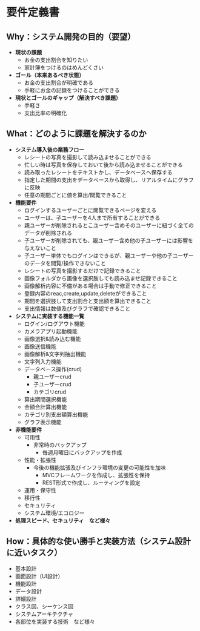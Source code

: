 # 要件定義書
## Why：システム開発の目的（要望）
  - **現状の課題**
    - お金の支出割合を知りたい
    - 家計簿をつけるのはめんどくさい
  - **ゴール（本来あるべき状態）**
    - お金の支出割合が明確である
    - 手軽にお金の記録をつけることができる
  - **現状とゴールのギャップ（解決すべき課題）**
    - 手軽さ
    - 支出比率の明確化
## What：どのように課題を解決するのか
  - **システム導入後の業務フロー**
    - レシートの写真を撮影して読み込ませることができる
    - 忙しい時は写真を保存しておいて後から読み込ませることができる
    - 読み取ったレシートをテキストかし、データベースへ保存する
    - 指定した期間の支出をデータベースから取得し、リアルタイムにグラフに反映
    - 任意の期間ごとに値を算出/閲覧できること
  - **機能要件**
    - ログインするユーザーごとに閲覧できるページを変える
    - ユーザーは、子ユーザーを4人まで所有することができる
    - 親ユーザーが削除されるとこユーザー含めそのユーザーに紐づく全てのデータが削除される
    - 子ユーザーが削除されても、親ユーザー含め他の子ユーザーには影響を与えないこと
    - 子ユーザー単体でもログインはできるが、親ユーザーや他の子ユーザーのデータを閲覧/操作できないこと
    - レシートの写真を撮影するだけで記録できること
    - 画像フォルダから画像を選択肢しても読み込ませ記録できること
    - 画像解析内容に不備がある場合は手動で修正できること
    - 登録内容のreac,create,update,deleteができること
    - 期間を選択肢して支出割合と支出額を算出できること
    - 支出情報は数値及びグラフで確認できること
  - **システムに実装する機能一覧**
    - ログイン/ログアウト機能
    - カメラアプリ起動機能
    - 画像選択&読み込む機能
    - 画像送信機能
    - 画像解析&文字列抽出機能
    - 文字列入力機能
    - データベース操作(crud)
      - 親ユーザーcrud
      - 子ユーザーcrud
      - カテゴリcrud
    - 算出期間選択機能
    - 金額合計算出機能
    - カテゴリ別支出額算出機能
    - グラフ表示機能
  - **非機能要件**
    - 可用性
      - 非常時のバックアップ
        - 毎週月曜日にバックアップを作成
    - 性能・拡張性
      - 今後の機能拡張及びインフラ環境の変更の可能性を加味
        - MVCフレームワークを作成し、拡張性を保持
        - REST形式で作成し、ルーティングを設定
    - 運用・保守性
    - 移行性
    - セキュリティ
    - システム環境/エコロジー
  - **処理スピード、セキュリティ　など様々**
## How：具体的な使い勝手と実装方法（システム設計に近いタスク）
  - 基本設計
  - 画面設計（UI設計）
  - 機能設計
  - データ設計
  - 詳細設計
  - クラス図、シーケンス図
  - システムアーキテクチャ
  - 各部位を実装する技術　など様々
